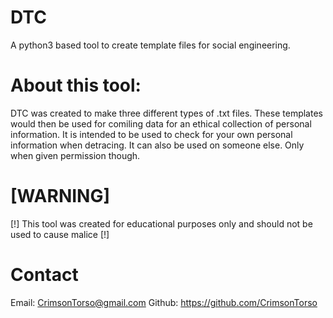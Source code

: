 # DTC
A python3 based tool to create template files for social engineering.

# About this tool:

DTC was created to make three different types of .txt files. These templates would then be used for comiling data
for an ethical collection of personal information. It is intended to be used to check for your own personal information when detracing.
It can also be used on someone else. Only when given permission though.

# [WARNING]

[!] This tool was created for educational purposes only and should not be used to cause malice [!]

# Contact

Email: CrimsonTorso@gmail.com
Github: https://github.com/CrimsonTorso

